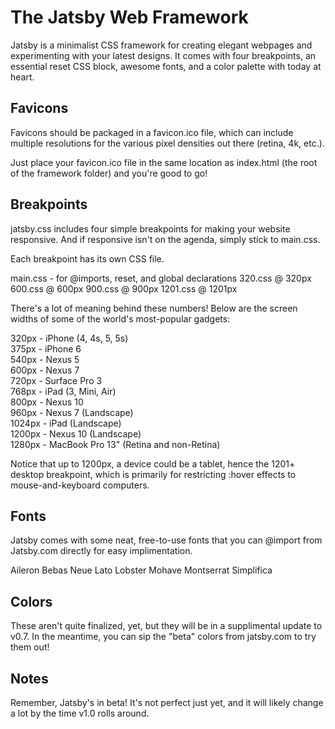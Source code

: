 The Jatsby Web Framework
========================
Jatsby is a minimalist CSS framework for creating elegant webpages and experimenting with your latest designs. It comes with four breakpoints, an essential reset CSS block, awesome fonts, and a color palette with today at heart. 

Favicons
--------
Favicons should be packaged in a favicon.ico file, which can include multiple resolutions for the various pixel densities out there (retina, 4k, etc.).

Just place your favicon.ico file in the same location as index.html (the root of the framework folder) and you're good to go!

Breakpoints
------------
jatsby.css includes four simple breakpoints for making your website responsive. And if responsive isn't on the agenda, simply stick to main.css.

Each breakpoint has its own CSS file.

main.css - for @imports, reset, and global declarations
320.css  @ 320px
600.css  @ 600px
900.css  @ 900px
1201.css @ 1201px

There's a lot of meaning behind these numbers! Below are the screen widths of some of the world's most-popular gadgets:

 320px - iPhone (4, 4s, 5, 5s)  
 375px - iPhone 6  
 540px - Nexus 5  
 600px - Nexus 7  
 720px - Surface Pro 3  
 768px - iPad (3, Mini, Air)  
 800px - Nexus 10  
 960px - Nexus 7 (Landscape)   
1024px - iPad (Landscape)  
1200px - Nexus 10 (Landscape)  
1280px - MacBook Pro 13" (Retina and non-Retina)  

Notice that up to 1200px, a device could be a tablet, hence the 1201+ desktop breakpoint, which is primarily for restricting :hover effects to mouse-and-keyboard computers.

Fonts
-----
Jatsby comes with some neat, free-to-use fonts that you can @import from Jatsby.com directly for easy implimentation.

Aileron
Bebas Neue
Lato
Lobster
Mohave
Montserrat
Simplifica

Colors
------
These aren't quite finalized, yet, but they will be in a supplimental update to v0.7. In the meantime, you can sip the "beta" colors from jatsby.com to try them out!

Notes
--------------
Remember, Jatsby's in beta! It's not perfect just yet, and it will likely change a lot by the time v1.0 rolls around.
